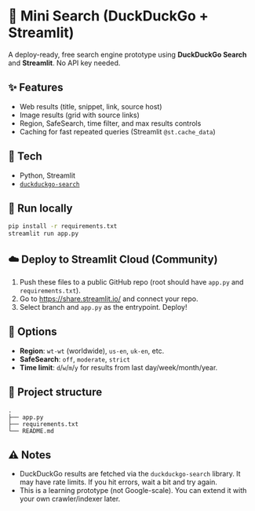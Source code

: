 # 🔎 Mini Search (DuckDuckGo + Streamlit)

A deploy-ready, free search engine prototype using **DuckDuckGo Search** and **Streamlit**.
No API key needed.

## ✨ Features
- Web results (title, snippet, link, source host)
- Image results (grid with source links)
- Region, SafeSearch, time filter, and max results controls
- Caching for fast repeated queries (Streamlit `@st.cache_data`)

## 🧱 Tech
- Python, Streamlit
- [`duckduckgo-search`](https://pypi.org/project/duckduckgo-search/)

## 🚀 Run locally
```bash
pip install -r requirements.txt
streamlit run app.py
```

## ☁️ Deploy to Streamlit Cloud (Community)
1. Push these files to a public GitHub repo (root should have `app.py` and `requirements.txt`).
2. Go to https://share.streamlit.io/ and connect your repo.
3. Select branch and `app.py` as the entrypoint. Deploy!

## 🔧 Options
- **Region**: `wt-wt` (worldwide), `us-en`, `uk-en`, etc.
- **SafeSearch**: `off`, `moderate`, `strict`
- **Time limit**: `d`/`w`/`m`/`y` for results from last day/week/month/year.

## 📁 Project structure
```
.
├── app.py
├── requirements.txt
└── README.md
```

## ⚠️ Notes
- DuckDuckGo results are fetched via the `duckduckgo-search` library. It may have rate limits. If you hit errors, wait a bit and try again.
- This is a learning prototype (not Google-scale). You can extend it with your own crawler/indexer later.